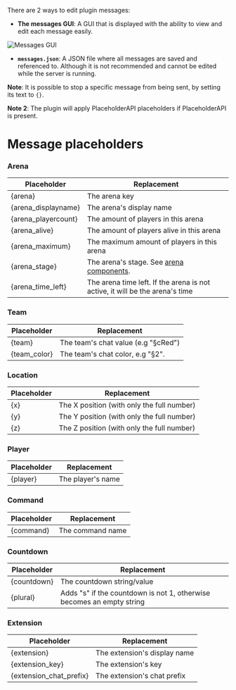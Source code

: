 There are 2 ways to edit plugin messages:

* **The messages GUI**: A GUI that is displayed with the ability to view and edit each message easily.

![Messages GUI](https://i.imgur.com/cRPqUEg.png)

* **`messages.json`**: A JSON file where all messages are saved and referenced to. Although it is not recommended and cannot be edited while the server is running.

**Note**: It is possible to stop a specific message from being sent, by setting its text to `{}`.

**Note 2**: The plugin will apply PlaceholderAPI placeholders if PlaceholderAPI is present.

# Message placeholders
### Arena
| Placeholder | Replacement |
|--|--|
| {arena} | The arena key |
| {arena_displayname} | The arena's display name |
| {arena_playercount} | The amount of players in this arena |
| {arena_alive} | The amount of players alive in this arena |
| {arena_maximum} | The maximum amount of players in this arena |
| {arena_stage} | The arena's stage. See [arena components](https://github.com/SpleefX/SpleefX/wiki/What-is-an-arena?#components). |
| {arena_time_left} | The arena time left. If the arena is not active, it will be the arena's time |

### Team
| Placeholder | Replacement |
|--|--|
| {team} | The team's chat value (e.g "§cRed") |
| {team_color} | The team's chat color, e.g "§2". |

### Location
| Placeholder | Replacement |
|--|--|
| {x} | The X position (with only the full number) |
| {y} | The Y position (with only the full number) |
| {z} | The Z position (with only the full number) |

### Player
| Placeholder | Replacement |
|--|--|
| {player} | The player's name |

### Command
| Placeholder | Replacement |
|--|--|
| {command} | The command name |

### Countdown
| Placeholder | Replacement |
|--|--|
| {countdown} | The countdown string/value |
| {plural} | Adds "s" if the countdown is not 1, otherwise becomes an empty string |

### Extension
| Placeholder | Replacement |
|--|--|
| {extension} | The extension's display name |
| {extension_key} | The extension's key |
| {extension_chat_prefix} | The extension's chat prefix |